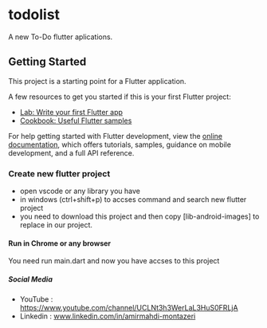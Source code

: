 # todolist

A new To-Do flutter aplications.

## Getting Started

This project is a starting point for a Flutter application.

A few resources to get you started if this is your first Flutter project:

- [Lab: Write your first Flutter app](https://docs.flutter.dev/get-started/codelab)
- [Cookbook: Useful Flutter samples](https://docs.flutter.dev/cookbook)

For help getting started with Flutter development, view the
[online documentation](https://docs.flutter.dev/), which offers tutorials,
samples, guidance on mobile development, and a full API reference.

### Create new flutter project
- open vscode or any library you have 
- in windows (ctrl+shift+p) to accses command and search new flutter project
- you need to download this project and then copy [lib-android-images] to replace in our project.
 
#### Run in Chrome or any browser 
You need run main.dart and now you have accses to this project

##### Social Media 
- YouTube : https://www.youtube.com/channel/UCLNt3h3WerLaL3HuS0FRLjA
- Linkedin : www.linkedin.com/in/amirmahdi-montazeri
